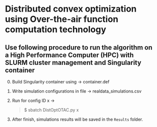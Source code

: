 # Distributed convex optimization using Over-the-air function computation technology

## Use following procedure to run the algorithm on a High Performance Computer (HPC) with SLURM cluster management and Singularity container

0. Build Singularity container using -> container.def

1. Write simulation configurations in file -> realdata_simulations.csv

2. Run for config ID x ->
    > $ sbatch DistOptOTAC.py x

3. After finish, simulations results will be saved in the `Results` folder.